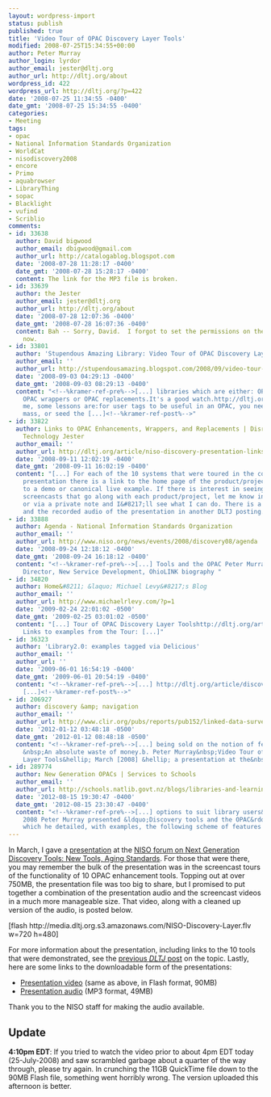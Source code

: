```yaml
---
layout: wordpress-import
status: publish
published: true
title: 'Video Tour of OPAC Discovery Layer Tools'
modified: 2008-07-25T15:34:55+00:00
author: Peter Murray
author_login: lyrdor
author_email: jester@dltj.org
author_url: http://dltj.org/about
wordpress_id: 422
wordpress_url: http://dltj.org/?p=422
date: '2008-07-25 11:34:55 -0400'
date_gmt: '2008-07-25 15:34:55 -0400'
categories:
- Meeting
tags:
- opac
- National Information Standards Organization
- WorldCat
- nisodiscovery2008
- encore
- Primo
- aquabrowser
- LibraryThing
- sopac
- Blacklight
- vufind
- Scriblio
comments:
- id: 33638
  author: David bigwood
  author_email: dbigwood@gmail.com
  author_url: http://catalogablog.blogspot.com
  date: '2008-07-28 11:28:17 -0400'
  date_gmt: '2008-07-28 15:28:17 -0400'
  content: The link for the MP3 file is broken.
- id: 33639
  author: the Jester
  author_email: jester@dltj.org
  author_url: http://dltj.org/about
  date: '2008-07-28 12:07:36 -0400'
  date_gmt: '2008-07-28 16:07:36 -0400'
  content: Bah -- Sorry, David.  I forgot to set the permissions on the file.  Fixed
    now.
- id: 33801
  author: 'Stupendous Amazing Library: Video Tour of OPAC Discovery Layer Tools'
  author_email: ''
  author_url: http://stupendousamazing.blogspot.com/2008/09/video-tour-of-opac-discovery-layer.html
  date: '2008-09-03 04:29:13 -0400'
  date_gmt: '2008-09-03 08:29:13 -0400'
  content: "<!--%kramer-ref-pre%-->[...] libraries which are either: OPAC enhancements,
    OPAC wrappers or OPAC replacements.It's a good watch.http://dltj.org/article/discovery-layer-video-tour/To
    me, some lessons are:for user tags to be useful in an OPAC, you need critical
    mass, or seed the [...]<!--%kramer-ref-post%-->"
- id: 33822
  author: Links to OPAC Enhancements, Wrappers, and Replacements | Disruptive Library
    Technology Jester
  author_email: ''
  author_url: http://dltj.org/article/niso-discovery-presentation-links/
  date: '2008-09-11 12:02:19 -0400'
  date_gmt: '2008-09-11 16:02:19 -0400'
  content: "[...] For each of the 10 systems that were toured in the course of the
    presentation there is a link to the home page of the product/project and a link
    to a demo or canonical live example. If there is interest in seeing the 2-minute
    screencasts that go along with each product/project, let me know in the comments
    or via a private note and I&#8217;ll see what I can do. There is a mix of a screencast
    and the recorded audio of the presentation in another DLTJ posting. [...]"
- id: 33888
  author: Agenda - National Information Standards Organization
  author_email: ''
  author_url: http://www.niso.org/news/events/2008/discovery08/agenda
  date: '2008-09-24 12:18:12 -0400'
  date_gmt: '2008-09-24 16:18:12 -0400'
  content: "<!--%kramer-ref-pre%-->[...] Tools and the OPAC Peter Murray, Assistant
    Director, New Service Development, OhioLINK biography "
- id: 34820
  author: Home&#8211; &laquo; Michael Levy&#8217;s Blog
  author_email: ''
  author_url: http://www.michaelrlevy.com/?p=1
  date: '2009-02-24 22:01:02 -0500'
  date_gmt: '2009-02-25 03:01:02 -0500'
  content: "[...] Tour of OPAC Discovery Layer Toolshttp://dltj.org/article/discovery-layer-video-tour/
    Links to examples from the Tour: [...]"
- id: 36323
  author: 'Library2.0: examples tagged via Delicious'
  author_email: ''
  author_url: ''
  date: '2009-06-01 16:54:19 -0400'
  date_gmt: '2009-06-01 20:54:19 -0400'
  content: "<!--%kramer-ref-pre%-->[...] http://dltj.org/article/discovery-layer-video-tour/
    [...]<!--%kramer-ref-post%-->"
- id: 206927
  author: discovery &amp; navigation
  author_email: ''
  author_url: http://www.clir.org/pubs/reports/pub152/linked-data-survey/part06_topics.html
  date: '2012-01-12 03:48:18 -0500'
  date_gmt: '2012-01-12 08:48:18 -0500'
  content: "<!--%kramer-ref-pre%-->[...] being sold on the notion of federated search.
    &nbsp;An absolute waste of money.b. Peter Murray&nbsp;Video Tour of OPAC Discovery
    Layer Tools&hellip; March [2008] &hellip; a presentation at the&nbsp;NISO [...]<!--%kramer-ref-post%-->"
- id: 289774
  author: New Generation OPACs | Services to Schools
  author_email: ''
  author_url: http://schools.natlib.govt.nz/blogs/libraries-and-learning/12-08/new-generation-opacs
  date: '2012-08-15 19:30:47 -0400'
  date_gmt: '2012-08-15 23:30:47 -0400'
  content: "<!--%kramer-ref-pre%-->[...] options to suit library users&rsquo;&nbsp;needs.In
    2008 Peter Murray presented &ldquo;Discovery tools and the OPAC&rdquo;&nbsp; during
    which he detailed, with examples, the following scheme of features that have [...]<!--%kramer-ref-post%-->"
---
```

<p>In March, I gave a <a href="/article/niso-discovery-presentation-links/">presentation</a> at the <a href="http://www.niso.org/news/events/2008/discovery08/" title="Discovery Tools Forum - NISO">NISO forum on Next Generation Discovery Tools: New Tools, Aging Standards</a>.  For those that were there, you may remember the bulk of the presentation was in the screencast tours of the functionality of 10 OPAC enhancement tools.  Topping out at over 750MB, the presentation file was too big to share, but I promised to put together a combination of the presentation audio and the screencast videos in a much more manageable size.  That video, along with a cleaned up version of the audio, is posted below.</p>
<p>[flash http://media.dltj.org.s3.amazonaws.com/NISO-Discovery-Layer.flv w=720 h=480]</p>
<p>For more information about the presentation, including links to the 10 tools that were demonstrated, see the <a href="/article/niso-discovery-presentation-links/">previous <acronym title="Disruptive Library Technology Jester"><i>DLTJ</i></acronym> post</a> on the topic.  Lastly, here are some links to the downloadable form of the presentations:</p>
<ul>
<li><a href="http://media.dltj.org/NISO-Discovery-Layer.flv">Presentation video</a> (same as above, in Flash format, 90MB)</li>
<li><a href="/wp-content/uploads/2008/07/NISO-Discovery-Layer.mp3">Presentation audio</a> (MP3 format, 49MB)</li>
</ul>
<p>Thank you to the NISO staff for making the audio available.</p>
<h2>Update</h2>
<p><b>4:10pm EDT</b>: If you tried to watch the video prior to about 4pm EDT today (25-July-2008) and saw scrambled garbage about a quarter of the way through, please try again.  In crunching the 11GB QuickTime file down to the 90MB Flash file, something went horribly wrong.  The version uploaded this afternoon is better.</p>

